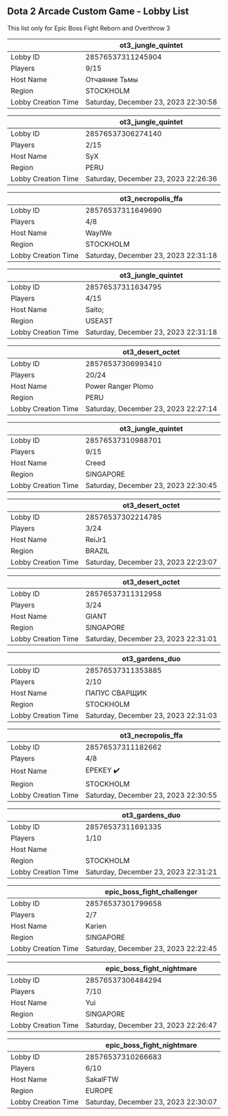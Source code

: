 ## Dota 2 Arcade Custom Game - Lobby List

This list only for Epic Boss Fight Reborn and Overthrow 3

|  | ot3_jungle_quintet |
| ------ | ------ |
| Lobby ID | 28576537311245904 |
| Players | 9/15 |
| Host Name | Отчаяние Тьмы |
| Region | STOCKHOLM |
| Lobby Creation Time | Saturday, December 23, 2023 22:30:58 |


|  | ot3_jungle_quintet |
| ------ | ------ |
| Lobby ID | 28576537306274140 |
| Players | 2/15 |
| Host Name | SyX |
| Region | PERU |
| Lobby Creation Time | Saturday, December 23, 2023 22:26:36 |


|  | ot3_necropolis_ffa |
| ------ | ------ |
| Lobby ID | 28576537311649690 |
| Players | 4/8 |
| Host Name | WaylWe |
| Region | STOCKHOLM |
| Lobby Creation Time | Saturday, December 23, 2023 22:31:18 |


|  | ot3_jungle_quintet |
| ------ | ------ |
| Lobby ID | 28576537311634795 |
| Players | 4/15 |
| Host Name | Saito; |
| Region | USEAST |
| Lobby Creation Time | Saturday, December 23, 2023 22:31:18 |


|  | ot3_desert_octet |
| ------ | ------ |
| Lobby ID | 28576537306993410 |
| Players | 20/24 |
| Host Name | Power Ranger Plomo |
| Region | PERU |
| Lobby Creation Time | Saturday, December 23, 2023 22:27:14 |


|  | ot3_jungle_quintet |
| ------ | ------ |
| Lobby ID | 28576537310988701 |
| Players | 9/15 |
| Host Name | Creed |
| Region | SINGAPORE |
| Lobby Creation Time | Saturday, December 23, 2023 22:30:45 |


|  | ot3_desert_octet |
| ------ | ------ |
| Lobby ID | 28576537302214785 |
| Players | 3/24 |
| Host Name | ReiJr1 |
| Region | BRAZIL |
| Lobby Creation Time | Saturday, December 23, 2023 22:23:07 |


|  | ot3_desert_octet |
| ------ | ------ |
| Lobby ID | 28576537311312958 |
| Players | 3/24 |
| Host Name | GIANT |
| Region | SINGAPORE |
| Lobby Creation Time | Saturday, December 23, 2023 22:31:01 |


|  | ot3_gardens_duo |
| ------ | ------ |
| Lobby ID | 28576537311353885 |
| Players | 2/10 |
| Host Name | ПАПУС СВАРЩИК |
| Region | STOCKHOLM |
| Lobby Creation Time | Saturday, December 23, 2023 22:31:03 |


|  | ot3_necropolis_ffa |
| ------ | ------ |
| Lobby ID | 28576537311182662 |
| Players | 4/8 |
| Host Name | EPEKEY ⁧✔️󠀡󠀡 |
| Region | STOCKHOLM |
| Lobby Creation Time | Saturday, December 23, 2023 22:30:55 |


|  | ot3_gardens_duo |
| ------ | ------ |
| Lobby ID | 28576537311691335 |
| Players | 1/10 |
| Host Name |  |
| Region | STOCKHOLM |
| Lobby Creation Time | Saturday, December 23, 2023 22:31:21 |


|  | epic_boss_fight_challenger |
| ------ | ------ |
| Lobby ID | 28576537301799658 |
| Players | 2/7 |
| Host Name | Karien |
| Region | SINGAPORE |
| Lobby Creation Time | Saturday, December 23, 2023 22:22:45 |


|  | epic_boss_fight_nightmare |
| ------ | ------ |
| Lobby ID | 28576537306484294 |
| Players | 7/10 |
| Host Name | Yui |
| Region | SINGAPORE |
| Lobby Creation Time | Saturday, December 23, 2023 22:26:47 |


|  | epic_boss_fight_nightmare |
| ------ | ------ |
| Lobby ID | 28576537310266683 |
| Players | 6/10 |
| Host Name | SakalFTW |
| Region | EUROPE |
| Lobby Creation Time | Saturday, December 23, 2023 22:30:07 |


